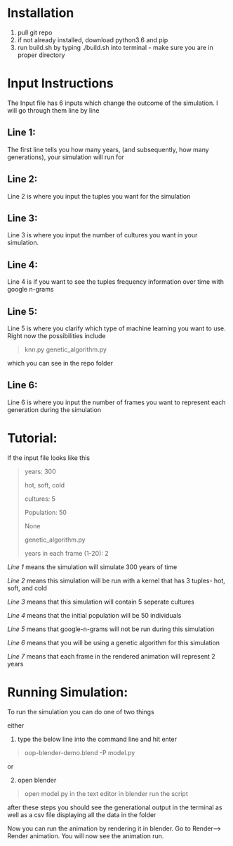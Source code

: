 # Installation

1. pull git repo
2. if not already installed, download python3.6 and pip
3. run build.sh by typing ./build.sh into terminal - make sure you are in proper directory


# Input Instructions

The Input file has 6 inputs which change the outcome of the simulation. I will go through them line by line

## Line 1:
The first line tells you how many years, (and subsequently, how many generations), your simulation will run for

## Line 2:
Line 2 is where you input the tuples you want for the simulation

## Line 3:
Line 3 is where you input the number of cultures you want in your simulation.

## Line 4:

Line 4 is if you want to see the tuples frequency information over time with google n-grams

## Line 5:

Line 5 is where you clarify which type of machine learning you want to use. Right now the possibilities include

> knn.py
> genetic_algorithm.py

which you can see in the repo folder

## Line 6:
Line 6 is where you input the number of frames you want to represent each generation during the simulation



# Tutorial:

If the input file looks like this

> years: 300
> 
> hot, soft, cold
> 
> cultures: 5 
> 
> Population: 50
> 
> None
> 
> genetic_algorithm.py
> 
> years in each frame (1-20): 2

*Line 1* means the simulation will simulate 300 years of time

*Line 2* means this simulation will be run with a kernel that has 3 tuples- hot, soft, and cold

*Line 3* means that this simulation will contain 5 seperate cultures

*Line 4* means that the initial population will be 50 individuals

*Line 5* means that google-n-grams will not be run during this simulation

*Line 6* means that you will be using a genetic algorithm for this simulation

*Line 7* means that each frame in the rendered animation will represent 2 years


# Running Simulation:
To run the simulation you can do one of two things

either
1. type the below line into the command line and hit enter

> oop-blender-demo.blend -P model.py

or 

2. open blender

> open model.py in the text editor in blender
> run the script

after these steps you should see the generational output in the terminal as well as a csv file displaying all the data in the folder

Now you can run the animation by rendering it in blender. Go to Render--> Render animation. You will now see the animation run.

